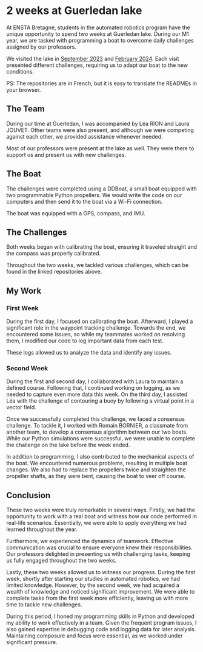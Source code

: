 # 2 weeks at Guerledan lake

At ENSTA Bretagne, students in the automated robotics program have the unique opportunity to spend two weeks at Guerledan lake. During our M1 year, we are tasked with programming a boat to overcome daily challenges assigned by our professors.

We visited the lake in [September 2023](https://github.com/ArneMinem/Guerledan_S3) and [February 2024](https://github.com/ArneMinem/Guerledan_S4). Each visit presented different challenges, requiring us to adapt our boat to the new conditions.

PS: The repositories are in French, but it is easy to translate the READMEs in your browser.

## The Team

During our time at Guerledan, I was accompanied by Léa RION and Laura JOUVET. Other teams were also present, and although we were competing against each other, we provided assistance whenever needed.

Most of our professors were present at the lake as well. They were there to support us and present us with new challenges.

## The Boat

The challenges were completed using a DDBoat, a small boat equipped with two programmable Python propellers. We would write the code on our computers and then send it to the boat via a Wi-Fi connection.

The boat was equipped with a GPS, compass, and IMU.

## The Challenges

Both weeks began with calibrating the boat, ensuring it traveled straight and the compass was properly calibrated.

Throughout the two weeks, we tackled various challenges, which can be found in the linked repositories above.

## My Work

### First Week

During the first day, I focused on calibrating the boat. Afterward, I played a significant role in the waypoint tracking challenge. Towards the end, we encountered some issues, so while my teammates worked on resolving them, I modified our code to log important data from each test.

These logs allowed us to analyze the data and identify any issues.

### Second Week

During the first and second day, I collaborated with Laura to maintain a defined course. Following that, I continued working on logging, as we needed to capture even more data this week. On the third day, I assisted Léa with the challenge of contouring a buoy by following a virtual point in a vector field.

Once we successfully completed this challenge, we faced a consensus challenge. To tackle it, I worked with Romain BORNIER, a classmate from another team, to develop a consensus algorithm between our two boats. While our Python simulations were successful, we were unable to complete the challenge on the lake before the week ended.

In addition to programming, I also contributed to the mechanical aspects of the boat. We encountered numerous problems, resulting in multiple boat changes. We also had to replace the propellers twice and straighten the propeller shafts, as they were bent, causing the boat to veer off course.

## Conclusion

These two weeks were truly remarkable in several ways. Firstly, we had the opportunity to work with a real boat and witness how our code performed in real-life scenarios. Essentially, we were able to apply everything we had learned throughout the year.

Furthermore, we experienced the dynamics of teamwork. Effective communication was crucial to ensure everyone knew their responsibilities. Our professors delighted in presenting us with challenging tasks, keeping us fully engaged throughout the two weeks.

Lastly, these two weeks allowed us to witness our progress. During the first week, shortly after starting our studies in automated robotics, we had limited knowledge. However, by the second week, we had acquired a wealth of knowledge and noticed significant improvement. We were able to complete tasks from the first week more efficiently, leaving us with more time to tackle new challenges.

During this period, I honed my programming skills in Python and developed my ability to work effectively in a team. Given the frequent program issues, I also gained expertise in debugging code and logging data for later analysis. Maintaining composure and focus were essential, as we worked under significant pressure.


